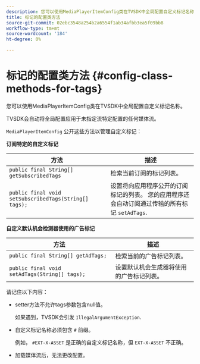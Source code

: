 ```yaml
---
description: 您可以使用MediaPlayerItemConfig类在TVSDK中全局配置自定义标记名称。
title: 标记的配置类方法
source-git-commit: 02ebc3548a254b2a6554f1ab34afbb3ea5f09bb8
workflow-type: tm+mt
source-wordcount: '184'
ht-degree: 0%

---
```


# 标记的配置类方法 {#config-class-methods-for-tags}

您可以使用MediaPlayerItemConfig类在TVSDK中全局配置自定义标记名称。

TVSDK会自动将全局配置应用于未指定流特定配置的任何媒体流。

`MediaPlayerItemConfig` 公开这些方法以管理自定义标记：

**订阅特定的自定义标记**

| <b>方法</b> | <b>描述</b> |
|--- |--- |
| `public final String[] getSubscribedTags` | 检索当前订阅的标记列表。 |
| `public final void setSubscribedTags(String[] tags);` | 设置将向应用程序公开的订阅标记的列表。  您的应用程序还会自动订阅通过传输的所有标记 `setAdTags`. |

**自定义默认机会检测器使用的广告标记**

| <b>方法</b> | <b>描述</b> |
|--- |--- |
| `public final String[] getAdTags;` | 检索当前的广告标记列表。 |
| `public final void setAdTags(String[] tags);` | 设置默认机会生成器将使用的广告标记列表。 |

请记住以下内容：

* setter方法不允许tags参数包含null值。

  如果遇到，TVSDK会引发 `IllegalArgumentException`.
* 自定义标记名称必须包含 `#` 前缀。

  例如， `#EXT-X-ASSET` 是正确的自定义标记名称，但 `EXT-X-ASSET` 不正确。

* 加载媒体流后，无法更改配置。

